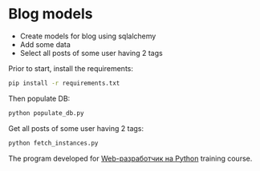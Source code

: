 # Blog models

- Create models for blog using sqlalchemy
- Add some data
- Select all posts of some user having 2 tags  

Prior to start, install the requirements:

```bash
pip install -r requirements.txt
```

Then populate DB:

```bash
python populate_db.py
```

Get all posts of some user having 2 tags:

```bash
python fetch_instances.py
```


The program developed for [Web-разработчик на Python](https://otus.ru/lessons/webpython/) training course.